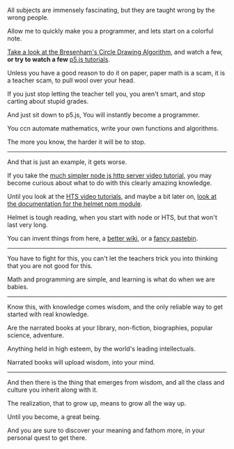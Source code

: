 All subjects are immensely fascinating,
but they are taught wrong by the wrong people.

Allow me to quickly make you a programmer,
and lets start on a colorful note.

[Take a look at the Bresenham's Circle Drawing Algorithm][1],
and watch a few, __or try to watch a few__ [p5.js tutorials][2].

Unless you have a good reason to do it on paper,
paper math is a scam, it is a teacher scam, to pull wool over your head.

If you just stop letting the teacher tell you,
you aren't smart, and stop carting about stupid grades.

And just sit down to p5.js,
You will instantly become a programmer.

You ccn automate mathematics,
write your own functions and algorithms.

The more you know,
the harder it will be to stop.

---

And that is just an example,
it gets worse.

If you take the [much simpler node js http server video tutorial][3],
you may become curious about what to do with this clearly amazing knowledge.

Until you look at the [HTS video tutorials][4],
and maybe a bit later on, [look at the documentation for the helmet npm module][5].

Helmet is tough reading, when you start with node or HTS,
but that won't last very long.

You can invent things from here,
a [better wiki][6], or a [fancy pastebin][7].

---

You have to fight for this,
you can't let the teachers trick you into thinking that you are not good for this.

Math and programming are simple,
and learning is what do when we are babies.

---

Know this, with knowledge comes wisdom,
and the only reliable way to get started with real knowledge.

Are the narrated books at your library,
non-fiction, biographies, popular science, adventure.

Anything held in high esteem,
by the world's leading intellectuals.

Narrated books will upload wisdom,
into your mind.

---

And then there is the thing that emerges from wisdom,
and all the class and culture you inherit along with it.

The realization, that to grow up,
means to grow all the way up.

Until you become,
a great being.

And you are sure to discover your meaning and fathom more,
in your personal quest to get there.


[1]: https://www.youtube.com/watch?v=V_FTv2H24E8
[2]: https://www.youtube.com/watch?v=8j0UDiN7my4&list=PLglp04UYZK_PrN6xWo_nJ-8kzyXDyFUwi
[3]: https://www.youtube.com/watch?v=VShtPwEkDD0
[4]: https://www.youtube.com/playlist?list=PLjrF25Df7idwsxy0Oex2nSOcqHHWaFcW9
[5]: https://www.npmjs.com/package/helmet
[6]: https://www.youtube.com/watch?v=XqxwwuUdsp4
[7]: https://www.youtube.com/watch?v=bu3Hw_3uGwA
